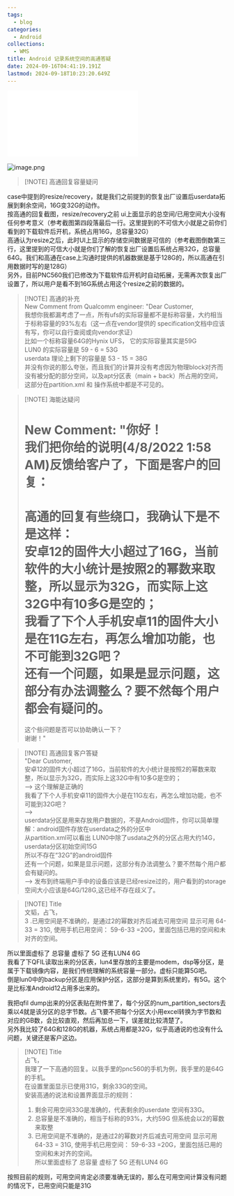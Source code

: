```yaml
---
tags:
  - blog
categories:
  - Android
collections:
  - WMS
title: Android 记录系统空间的高通答疑
date: 2024-09-16T04:41:19.191Z
lastmod: 2024-09-18T10:23:20.649Z
---
```

![Case\_ 05784001 ~ Customer Engineering Community.pdf](/obsidion/Media/Case_%2005784001%20~%20Customer%20Engineering%20Community.pdf)

![image.png](https://picgo.myjojo.fun:666/i/2024/05/23/664f083143580.png)

> \[!NOTE] 高通回复容量疑问

case中提到的resize/recovery，就是我们之前提到的恢复出厂设置后userdata拓展到剩余空间，16G变32G的动作。\
按高通的回复截图，resize/recovery之前 ui上面显示的总空间/已用空间大小没有任何参考意义（参考截图第四段落最后一行。这里提到的不可信大小就是之前你们看到的下载软件后开机，系统占用16G，总容量32G）\
高通认为resize之后，此时UI上显示的存储空间数据是可信的（参考截图倒数第三行，这里提到的可信大小就是你们了解的恢复出厂设置后系统占用32G，总容量64G。我们和高通在case上沟通时提供的机器数据是基于128G的，所以高通在引用数据时写的是128G）\
另外，目前PNC560我们已修改为下载软件后开机时自动拓展，无需再次恢复出厂设置了，所以用户是看不到16G系统占用这个resize之前的数据的。

> \[!NOTE] 高通的补充\
> New Comment from Qualcomm engineer: "Dear Customer,\
> 我想你我都漏考虑了一点，所有ufs的实际容量都不是标称容量，大约相当于标称容量的93%左右（这一点在vendor提供的 specification文档中应该有写，你可以自行查阅或向vendor求证）\
> 比如一个标称容量64G的Hynix UFS， 它的实际容量其实是59G\
> LUN0 的实际容量是 59 - 6 = 53G\
> userdata 理论上剩下的容量是 53 - 15 = 38G\
> 并没有你说的那么夸张，而且我们的计算并没有考虑因为物理block对齐而没有被分配的部分空间，以及apt分区表（main + back）所占用的空间，这部分在partition.xml 和 操作系统中都是不可见的。

> \[!NOTE] 海能达疑问
>
> New Comment: "你好！\
> 我们把你给的说明(4/8/2022 1:58 AM)反馈给客户了，下面是客户的回复：
> ==========================================
>
> 高通的回复有些绕口，我确认下是不是这样：\
> 安卓12的固件大小超过了16G，当前软件的大小统计是按照2的幂数来取整，所以显示为32G，而实际上这32G中有10多G是空的；\
> 我看了下个人手机安卓11的固件大小是在11G左右，再怎么增加功能，也不可能到32G吧？\
> 还有一个问题，如果是显示问题，这部分有办法调整么？要不然每个用户都会有疑问的。
> =======================================
>
> 这个些问题是否可以协助确认一下？\
> 谢谢！"

> \[!NOTE] 高通回复客户答疑\
> "Dear Customer,\
> 安卓12的固件大小超过了16G，当前软件的大小统计是按照2的幂数来取整，所以显示为32G，而实际上这32G中有10多G是空的；\
> \--> 这个理解是正确的\
> 我看了下个人手机安卓11的固件大小是在11G左右，再怎么增加功能，也不可能到32G吧？\
> \-->\
> userdata分区是用来存放用户数据的，不是Android固件，你可以简单理解：android固件存放在userdata之外的分区中\
> 从partition.xml可以看出 LUN0中除了usdata之外的分区占用大约14G，userdata分区初始空间15G\
> 所以不存在“32G”的android固件\
> 还有一个问题，如果是显示问题，这部分有办法调整么？要不然每个用户都会有疑问的。\
> \--> 发布到终端用户手中的设备应该是已经resize过的，用户看到的storage空间大小应该是64G/128G,这已经不存在歧义了。

> \[!NOTE] Title\
> 文韬，占飞，\
> 3 .已用空间是不准确的，是通过2的幂数对齐后减去可用空间 显示可用 64-33 = 31G,       使用手机已用空间： 59-6-33 =20G，里面包括已用的空间和未对齐的空间。

所以里面虚标了 总容量 虚标了 5G   还有LUN4 6G\
我看了下QFIL读取出来的分区表，lun4里存放的主要是modem，dsp等分区，是属于下载镜像内容，是我们传统理解的系统容量一部分。虚标只能算5G吧。\
倒是lun0中的backup分区是应用保护分区，这部分是算到系统里的，有5G。这个是比标准Android12占用多出来的。

>

我把qfil dump出来的分区表贴在附件里了，每个分区的num\_partition\_sectors去乘以4就是该分区的总字节数。占飞要不把每个分区大小用excel转换为字节数和对应的GB数，会比较直观，然后再加总一下，误差就比较清楚了。\
另外我比较了64G和128G的机器，系统占用都是32G，似乎高通说的也没有什么问题，关键还是客户这边。

> \[!NOTE] Title\
> 占飞，\
> 我理了一下高通的回复。以我手里的pnc560的手机为例，我手里的是64G的手机。\
> 在设置里面显示已使用31G，剩余33G的空间。\
> 安装高通的说法和设置界面显示的规则：
>
> 1. 剩余可用空间33G是准确的，代表剩余的userdate 空间有33G。
> 2. 总容量是不准确的，相当于标称的93%，大约59G 但系统会以2的幂数来取整
> 3. 已用空间是不准确的，是通过2的幂数对齐后减去可用空间 显示可用 64-33 = 31G,       使用手机已用空间： 59-6-33 =20G，里面包括已用的空间和未对齐的空间。\
>    所以里面虚标了 总容量 虚标了 5G   还有LUN4 6G

按照目前的规则，可用空间肯定必须要准确无误的，那么在可用空间计算没有问题的情况下，已用空间只能是31G
